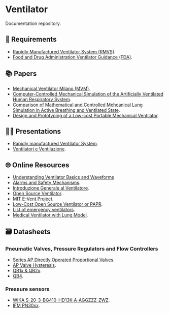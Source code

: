 Ventilator
==========

Documentation repository.

## 📝 Requirements
- [Rapidly Manufactured Ventilator System (RMVS)](./requirements/RMVS001_v3.1.pdf).
- [Food and Drug Administration Ventilator Guidance (FDA)](./requirements/FDA_Ventilators-Enforcement-Guidance.pdf).

## 📚 Papers
- [Mechanical Ventilator Milano (MVM)](./papers/mvm.pdf).
- [Computer-Controlled Mechanical Simulation of the Artificially Ventilated Human Respiratory System](./papers/mesic-2003.pdf).
- [Comparison of Mathematical and Controlled Mehcanical Lung Simulation in Active Breathing and Ventilated State](./papers/pasteka-2018.pdf).
- [Design and Prototyping of a Low-cost Portable Mechanical Ventilator](./papers/al-husseini-2010.pdf).

## 👨‍🏫 Presentations
- [Rapidly manufactured Ventilator System](./presentations/20200328_Ventilator.pdf).
- [Ventilatori e Ventilazione](./presentations/ventilatori_e_ventilazione.pdf).

## 🌐 Online Resources
- [Understanding Ventilator Basics and Waveforms](https://www.rtmagazine.com/department-management/clinical/understanding-ventilator-basics-ventilator-waveforms)
- [Alarms and Safety Mechanisms](https://oxfordmedicine.com/view/10.1093/med/9780198784975.001.0001/med-9780198784975-chapter-12).
- [Introduzione Generale al Ventilatore](http://manualidimedicina.blogspot.com/2017/02/introduzione-generale-al-ventilatore.html).
- [Open Source Ventilator](https://gitlab.com/open-source-ventilator/OpenLung).
- [MIT E-Vent Project](https://e-vent.mit.edu).
- [Low-Cost Open Source Ventilator or PAPR](https://github.com/jcl5m1/ventilator).
- [List of emergency ventilators](https://github.com/PubInv/covid19-vent-list).
- [Medical Ventilator with Lung Model](https://it.mathworks.com/help/physmod/simscape/examples/medical-ventilator-with-lung-model.html).

## :card_file_box: Datasheets
### Pneumatic Valves, Pressure Regulators and Flow Controllers
- [Series AP Directly Operated Proportional Valves](./datasheets/Series-AP-directly-operated-proportional-valves.pdf).
- [AP Valve Hysteresis](./datasheets/AP-Ø2.4.xlsx).
- [QB1x & QB2x](./datasheets/QBX-Installation-LowFlow.pdf).
- [QB4](.datahseets/QB4-Installation-QB4TANEEZP6BRGV2.pdf).

### Pressure sensors
- [WIKA S-20-3-BG410-HD13K-A-AGGZZZ-ZWZ](./datasheets/DS_PE8161_it_it_49144.pdf).
- [IFM PN30xx](./datasheets/IFMPressureMeter.pdf).
